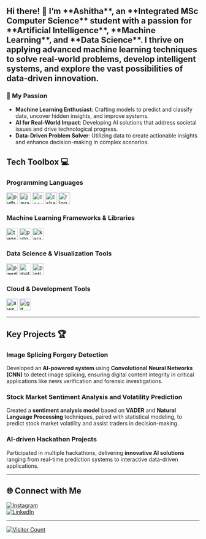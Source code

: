 <h2 align="left">Hi there! 👋  
I’m **Ashitha**, an **Integrated MSc Computer Science** student with a passion for **Artificial Intelligence**, **Machine Learning**, and **Data Science**. I thrive on applying advanced machine learning techniques to solve real-world problems, develop intelligent systems, and explore the vast possibilities of data-driven innovation.</h2>

### 🌱 My Passion  
- **Machine Learning Enthusiast**: Crafting models to predict and classify data, uncover hidden insights, and improve systems.  
- **AI for Real-World Impact**: Developing AI solutions that address societal issues and drive technological progress.  
- **Data-Driven Problem Solver**: Utilizing data to create actionable insights and enhance decision-making in complex scenarios.  



## Tech Toolbox 💻  

### **Programming Languages**  
<img src="https://cdn.jsdelivr.net/gh/devicons/devicon/icons/python/python-original.svg" height="30" alt="python logo" />  
<img src="https://cdn.jsdelivr.net/gh/devicons/devicon/icons/java/java-original.svg" height="30" alt="java logo" />  
<img src="https://cdn.jsdelivr.net/gh/devicons/devicon/icons/cplusplus/cplusplus-original.svg" height="30" alt="c++ logo" />  
<img src="https://cdn.jsdelivr.net/gh/devicons/devicon/icons/csharp/csharp-original.svg" height="30" alt="csharp logo" />  
<img src="https://cdn.jsdelivr.net/gh/devicons/devicon/icons/r/r-original.svg" height="30" alt="r logo" />  

### **Machine Learning Frameworks & Libraries**  
<img src="https://cdn.jsdelivr.net/gh/devicons/devicon/icons/tensorflow/tensorflow-original.svg" height="30" alt="tensorflow logo" />  
<img src="https://cdn.jsdelivr.net/gh/devicons/devicon/icons/pytorch/pytorch-original.svg" height="30" alt="pytorch logo" />  
<img src="https://cdn.jsdelivr.net/gh/devicons/devicon/icons/keras/keras-original.svg" height="30" alt="keras logo" />  

### **Data Science & Visualization Tools**  
<img src="https://cdn.jsdelivr.net/gh/devicons/devicon/icons/pandas/pandas-original.svg" height="30" alt="pandas logo" />  
<img src="https://cdn.jsdelivr.net/gh/devicons/devicon/icons/matplotlib/matplotlib-original.svg" height="30" alt="matplotlib logo" />  
<img src="https://cdn.jsdelivr.net/gh/devicons/devicon/icons/plotly/plotly-original.svg" height="30" alt="plotly logo" />  

### **Cloud & Development Tools**  
<img src="https://cdn.jsdelivr.net/gh/devicons/devicon/icons/aws/aws-original.svg" height="30" alt="aws logo" />  
<img src="https://cdn.jsdelivr.net/gh/devicons/devicon/icons/git/git-original.svg" height="30" alt="git logo" />  

---

## Key Projects 🏆

### **Image Splicing Forgery Detection**  
Developed an **AI-powered system** using **Convolutional Neural Networks (CNN)** to detect image splicing, ensuring digital content integrity in critical applications like news verification and forensic investigations.  

### **Stock Market Sentiment Analysis and Volatility Prediction**  
Created a **sentiment analysis model** based on **VADER** and **Natural Language Processing** techniques, paired with statistical modeling, to predict stock market volatility and assist traders in decision-making.

### **AI-driven Hackathon Projects**  
Participated in multiple hackathons, delivering **innovative AI solutions** ranging from real-time prediction systems to interactive data-driven applications.

---

## 🌐 Connect with Me  
[![Instagram](https://img.shields.io/badge/Instagram-%23E4405F.svg?logo=Instagram&logoColor=white)](https://instagram.com/__ash_itha__)  
[![LinkedIn](https://img.shields.io/badge/LinkedIn-%230077B5.svg?logo=linkedin&logoColor=white)](https://www.linkedin.com/in/ashitha-pallath-6bb942258)  

---

[![Visitor Count](https://visitcount.itsvg.in/api?id=ashithapallath&icon=0&color=0)](https://visitcount.itsvg.in)
